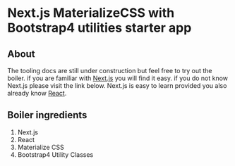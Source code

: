 
<!-- @import "[TOC]" {cmd="toc" depthFrom=1 depthTo=6 orderedList=false} -->
# Next.js MaterializeCSS with Bootstrap4 utilities starter app

## About

The tooling docs are still under construction but feel free to try out the boiler.
if you are familiar with [Next.js](http://.nextjs.org) you will find it easy. if you do not know Next.js please visit the link below. Next.js is easy to learn provided you also already know [React](https://reactjs.org/).

## Boiler ingredients

1. Next.js
2. React
3. Materialize CSS
4. Bootstrap4 Utility Classes


